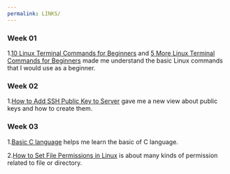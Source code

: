 ```yaml
---
permalink: LINKS/
---
```


### Week 01
1.[10 Linux Terminal Commands for Beginners](https://www.youtube.com/watch?v=CpTfQ-q6MPU) and [5 More Linux Terminal Commands for Beginners](https://www.youtube.com/watch?v=nbXwdIhR0HE) made me understand the basic Linux commands that I would use as a beginner.

### Week 02
1.[How to Add SSH Public Key to Server](https://linuxhandbook.com/add-ssh-public-key-to-server/) gave me a new view about public keys and how to create them.

### Week 03
1.[Basic C language](https://www.w3schools.com/c/c_intro.php) helps me learn the basic of C language.

2.[How to Set File Permissions in Linux](https://www.geeksforgeeks.org/permissions-in-linux/) is about many kinds of permission related to file or directory.

